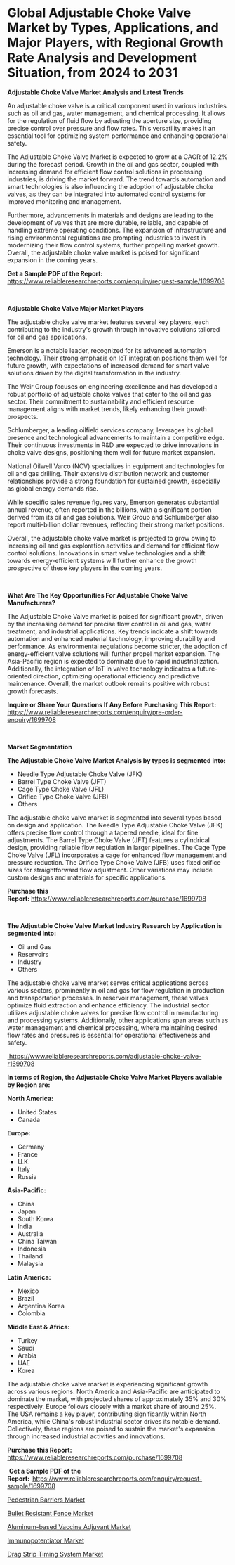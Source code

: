 <p><h1>Global Adjustable Choke Valve Market by Types, Applications, and Major Players, with Regional Growth Rate Analysis and Development Situation, from 2024 to 2031</h1></p><p><strong>Adjustable Choke Valve Market Analysis and Latest Trends</strong></p>
<p><p>An adjustable choke valve is a critical component used in various industries such as oil and gas, water management, and chemical processing. It allows for the regulation of fluid flow by adjusting the aperture size, providing precise control over pressure and flow rates. This versatility makes it an essential tool for optimizing system performance and enhancing operational safety.</p><p>The Adjustable Choke Valve Market is expected to grow at a CAGR of 12.2% during the forecast period. Growth in the oil and gas sector, coupled with increasing demand for efficient flow control solutions in processing industries, is driving the market forward. The trend towards automation and smart technologies is also influencing the adoption of adjustable choke valves, as they can be integrated into automated control systems for improved monitoring and management.</p><p>Furthermore, advancements in materials and designs are leading to the development of valves that are more durable, reliable, and capable of handling extreme operating conditions. The expansion of infrastructure and rising environmental regulations are prompting industries to invest in modernizing their flow control systems, further propelling market growth. Overall, the adjustable choke valve market is poised for significant expansion in the coming years.</p></p>
<p><strong>Get a Sample PDF of the Report:&nbsp;</strong> <a href="https://www.reliableresearchreports.com/enquiry/request-sample/1699708?utm_campaign=37&utm_medium=2&utm_source=Github&utm_content=ia&utm_term=20102024&utm_id=adjustable-choke-valve">https://www.reliableresearchreports.com/enquiry/request-sample/1699708</a></p>
<p>&nbsp;</p>
<p><strong>Adjustable Choke Valve Major Market Players</strong></p>
<p><p>The adjustable choke valve market features several key players, each contributing to the industry's growth through innovative solutions tailored for oil and gas applications. </p><p>Emerson is a notable leader, recognized for its advanced automation technology. Their strong emphasis on IoT integration positions them well for future growth, with expectations of increased demand for smart valve solutions driven by the digital transformation in the industry.</p><p>The Weir Group focuses on engineering excellence and has developed a robust portfolio of adjustable choke valves that cater to the oil and gas sector. Their commitment to sustainability and efficient resource management aligns with market trends, likely enhancing their growth prospects.</p><p>Schlumberger, a leading oilfield services company, leverages its global presence and technological advancements to maintain a competitive edge. Their continuous investments in R&D are expected to drive innovations in choke valve designs, positioning them well for future market expansion.</p><p>National Oilwell Varco (NOV) specializes in equipment and technologies for oil and gas drilling. Their extensive distribution network and customer relationships provide a strong foundation for sustained growth, especially as global energy demands rise.</p><p>While specific sales revenue figures vary, Emerson generates substantial annual revenue, often reported in the billions, with a significant portion derived from its oil and gas solutions. Weir Group and Schlumberger also report multi-billion dollar revenues, reflecting their strong market positions.</p><p>Overall, the adjustable choke valve market is projected to grow owing to increasing oil and gas exploration activities and demand for efficient flow control solutions. Innovations in smart valve technologies and a shift towards energy-efficient systems will further enhance the growth prospective of these key players in the coming years.</p></p>
<p>&nbsp;</p>
<p><strong>What Are The Key Opportunities For Adjustable Choke Valve Manufacturers?</strong></p>
<p><p>The Adjustable Choke Valve market is poised for significant growth, driven by the increasing demand for precise flow control in oil and gas, water treatment, and industrial applications. Key trends indicate a shift towards automation and enhanced material technology, improving durability and performance. As environmental regulations become stricter, the adoption of energy-efficient valve solutions will further propel market expansion. The Asia-Pacific region is expected to dominate due to rapid industrialization. Additionally, the integration of IoT in valve technology indicates a future-oriented direction, optimizing operational efficiency and predictive maintenance. Overall, the market outlook remains positive with robust growth forecasts.</p></p>
<p><strong>Inquire or Share Your Questions If Any Before Purchasing This Report:</strong> <a href="https://www.reliableresearchreports.com/enquiry/pre-order-enquiry/1699708?utm_campaign=37&utm_medium=2&utm_source=Github&utm_content=ia&utm_term=20102024&utm_id=adjustable-choke-valve">https://www.reliableresearchreports.com/enquiry/pre-order-enquiry/1699708</a></p>
<p>&nbsp;</p>
<p><strong>Market Segmentation</strong></p>
<p><strong>The Adjustable Choke Valve Market Analysis by types is segmented into:</strong></p>
<p><ul><li>Needle Type Adjustable Choke Valve (JFK)</li><li>Barrel Type Choke Valve (JFT)</li><li>Cage Type Choke Valve (JFL)</li><li>Orifice Type Choke Valve (JFB)</li><li>Others</li></ul></p>
<p><p>The adjustable choke valve market is segmented into several types based on design and application. The Needle Type Adjustable Choke Valve (JFK) offers precise flow control through a tapered needle, ideal for fine adjustments. The Barrel Type Choke Valve (JFT) features a cylindrical design, providing reliable flow regulation in larger pipelines. The Cage Type Choke Valve (JFL) incorporates a cage for enhanced flow management and pressure reduction. The Orifice Type Choke Valve (JFB) uses fixed orifice sizes for straightforward flow adjustment. Other variations may include custom designs and materials for specific applications.</p></p>
<p><strong>Purchase this Report:&nbsp;</strong><a href="https://www.reliableresearchreports.com/purchase/1699708?utm_campaign=37&utm_medium=2&utm_source=Github&utm_content=ia&utm_term=20102024&utm_id=adjustable-choke-valve">https://www.reliableresearchreports.com/purchase/1699708</a></p>
<p>&nbsp;</p>
<p><strong>The Adjustable Choke Valve Market Industry Research by Application is segmented into:</strong></p>
<p><ul><li>Oil and Gas</li><li>Reservoirs</li><li>Industry</li><li>Others</li></ul></p>
<p><p>The adjustable choke valve market serves critical applications across various sectors, prominently in oil and gas for flow regulation in production and transportation processes. In reservoir management, these valves optimize fluid extraction and enhance efficiency. The industrial sector utilizes adjustable choke valves for precise flow control in manufacturing and processing systems. Additionally, other applications span areas such as water management and chemical processing, where maintaining desired flow rates and pressures is essential for operational effectiveness and safety.</p></p>
<p><a href="https://www.reliableresearchreports.com/adjustable-choke-valve-r1699708?utm_campaign=37&utm_medium=2&utm_source=Github&utm_content=ia&utm_term=20102024&utm_id=adjustable-choke-valve">&nbsp;https://www.reliableresearchreports.com/adjustable-choke-valve-r1699708</a></p>
<p><strong>In terms of Region, the Adjustable Choke Valve Market Players available by Region are:</strong></p>
<p>
    <p> <strong> North America: </strong>
        <ul>
            <li>United States</li>
            <li>Canada</li>
        </ul>
        </p> 
    <p> <strong> Europe: </strong>
        <ul>
            <li>Germany</li>
            <li>France</li>
            <li>U.K.</li>
            <li>Italy</li>
            <li>Russia</li>
        </ul>
        </p> 
    <p> <strong> Asia-Pacific: </strong>
        <ul>
            <li>China</li>
            <li>Japan</li>
            <li>South Korea</li>
            <li>India</li>
            <li>Australia</li>
            <li>China Taiwan</li>
            <li>Indonesia</li>
            <li>Thailand</li>
            <li>Malaysia</li>
        </ul>
        </p> 
    <p> <strong> Latin America: </strong>
        <ul>
            <li>Mexico</li>
            <li>Brazil</li>
            <li>Argentina Korea</li>
            <li>Colombia</li>
        </ul>
        </p> 
    <p> <strong> Middle East & Africa: </strong>
        <ul>
            <li>Turkey</li>
            <li>Saudi</li>
            <li>Arabia</li>
            <li>UAE</li>
            <li>Korea</li>
        </ul>
    </p>
    </p>
<p><p>The adjustable choke valve market is experiencing significant growth across various regions. North America and Asia-Pacific are anticipated to dominate the market, with projected shares of approximately 35% and 30% respectively. Europe follows closely with a market share of around 25%. The USA remains a key player, contributing significantly within North America, while China's robust industrial sector drives its notable demand. Collectively, these regions are poised to sustain the market's expansion through increased industrial activities and innovations.</p></p>
<p><strong>Purchase this Report: </strong><a href="https://www.reliableresearchreports.com/purchase/1699708?utm_campaign=37&utm_medium=2&utm_source=Github&utm_content=ia&utm_term=20102024&utm_id=adjustable-choke-valve">https://www.reliableresearchreports.com/purchase/1699708</a></p>
<p>&nbsp;<strong>Get a Sample PDF of the Report:&nbsp;&nbsp;</strong><a href="https://www.reliableresearchreports.com/enquiry/request-sample/1699708?utm_campaign=37&utm_medium=2&utm_source=Github&utm_content=ia&utm_term=20102024&utm_id=adjustable-choke-valve">https://www.reliableresearchreports.com/enquiry/request-sample/1699708</a></p>
<p><strong></strong></p>
<p><p><a href="https://issuu.com/reportprime-2/docs/pedestrian-barriers-market-size-203_741d6f74bdecb7?utm_campaign=37&utm_medium=2&utm_source=Github&utm_content=ia&utm_term=20102024&utm_id=adjustable-choke-valve">Pedestrian Barriers Market</a></p><p><a href="https://www.linkedin.com/pulse/bullet-resistant-fence-market-trends-focusing-insight-izawe?utm_campaign=37&utm_medium=2&utm_source=Github&utm_content=ia&utm_term=20102024&utm_id=adjustable-choke-valve">Bullet Resistant Fence Market</a></p><p><a href="https://github.com/jennyt6m/Market-Research-Report-List-1/blob/main/aluminum-based-vaccine-adjuvant-market.md?utm_campaign=37&utm_medium=2&utm_source=Github&utm_content=ia&utm_term=20102024&utm_id=adjustable-choke-valve">Aluminum-based Vaccine Adjuvant Market</a></p><p><a href="https://github.com/ChristianClark406/Market-Research-Report-List-1/blob/main/immunopotentiator-market.md?utm_campaign=37&utm_medium=2&utm_source=Github&utm_content=ia&utm_term=20102024&utm_id=adjustable-choke-valve">Immunopotentiator Market</a></p><p><a href="https://www.linkedin.com/pulse/global-drag-strip-timing-system-125-cagr-forecast-2024-yy1we?utm_campaign=37&utm_medium=2&utm_source=Github&utm_content=ia&utm_term=20102024&utm_id=adjustable-choke-valve">Drag Strip Timing System Market</a></p></p>